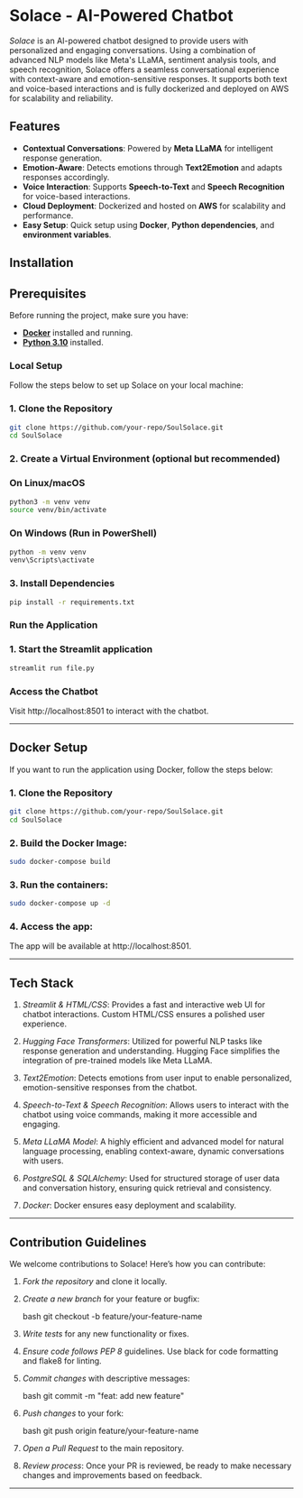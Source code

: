 

# Solace - AI-Powered Chatbot

*Solace* is an AI-powered chatbot designed to provide users with personalized and engaging conversations. Using a combination of advanced NLP models like Meta's LLaMA, sentiment analysis tools, and speech recognition, Solace offers a seamless conversational experience with context-aware and emotion-sensitive responses. It supports both text and voice-based interactions and is fully dockerized and deployed on AWS for scalability and reliability.

## Features
- **Contextual Conversations**: Powered by **Meta LLaMA** for intelligent response generation.
- **Emotion-Aware**: Detects emotions through **Text2Emotion** and adapts responses accordingly.
- **Voice Interaction**: Supports **Speech-to-Text** and **Speech Recognition** for voice-based interactions.
- **Cloud Deployment**: Dockerized and hosted on **AWS** for scalability and performance.
- **Easy Setup**: Quick setup using **Docker**, **Python dependencies**, and **environment variables**.


## Installation

## Prerequisites  
Before running the project, make sure you have:  
- **[Docker](https://docs.docker.com/get-docker/)** installed and running.  
- **[Python 3.10](https://www.python.org/downloads/)** installed. 

### Local Setup
Follow the steps below to set up Solace on your local machine:

###  1. Clone the Repository  

```bash
git clone https://github.com/your-repo/SoulSolace.git  
cd SoulSolace  
```

###  2. Create a Virtual Environment (optional but recommended)  

###  On Linux/macOS  

```bash
python3 -m venv venv  
source venv/bin/activate 
``` 

###  On Windows (Run in PowerShell)  

```bash
python -m venv venv  
venv\Scripts\activate  
```

###  3. Install Dependencies  

```bash
pip install -r requirements.txt  
```

###  Run the Application  

###  1. Start the Streamlit application  

```bash
streamlit run file.py  
```

###  Access the Chatbot

Visit http://localhost:8501 to interact with the chatbot.

---

## Docker Setup

If you want to run the application using Docker, follow the steps below:

###  1. Clone the Repository  

```bash
git clone https://github.com/your-repo/SoulSolace.git  
cd SoulSolace 
```


### 2. Build the Docker Image:

   ```bash
   sudo docker-compose build
   ```

### 3. Run the containers:

   ```bash
   sudo docker-compose up -d
   ```

### 4. Access the app:

   The app will be available at http://localhost:8501.

---

## Tech Stack

1. *Streamlit & HTML/CSS*: Provides a fast and interactive web UI for chatbot interactions. Custom HTML/CSS ensures a polished user experience.
   
2. *Hugging Face Transformers*: Utilized for powerful NLP tasks like response generation and understanding. Hugging Face simplifies the integration of pre-trained models like Meta LLaMA.

3. *Text2Emotion*: Detects emotions from user input to enable personalized, emotion-sensitive responses from the chatbot.

4. *Speech-to-Text & Speech Recognition*: Allows users to interact with the chatbot using voice commands, making it more accessible and engaging.

5. *Meta LLaMA Model*: A highly efficient and advanced model for natural language processing, enabling context-aware, dynamic conversations with users.

6. *PostgreSQL & SQLAlchemy*: Used for structured storage of user data and conversation history, ensuring quick retrieval and consistency.

7. *Docker*: Docker ensures easy deployment and scalability.

---

## Contribution Guidelines

We welcome contributions to Solace! Here’s how you can contribute:

1. *Fork the repository* and clone it locally.

2. *Create a new branch* for your feature or bugfix:

   bash
   git checkout -b feature/your-feature-name
   

3. *Write tests* for any new functionality or fixes.

4. *Ensure code follows PEP 8* guidelines. Use black for code formatting and flake8 for linting.

5. *Commit changes* with descriptive messages:

   bash
   git commit -m "feat: add new feature"
   

6. *Push changes* to your fork:

   bash
   git push origin feature/your-feature-name
   

7. *Open a Pull Request* to the main repository.

8. *Review process*: Once your PR is reviewed, be ready to make necessary changes and improvements based on feedback.

---

